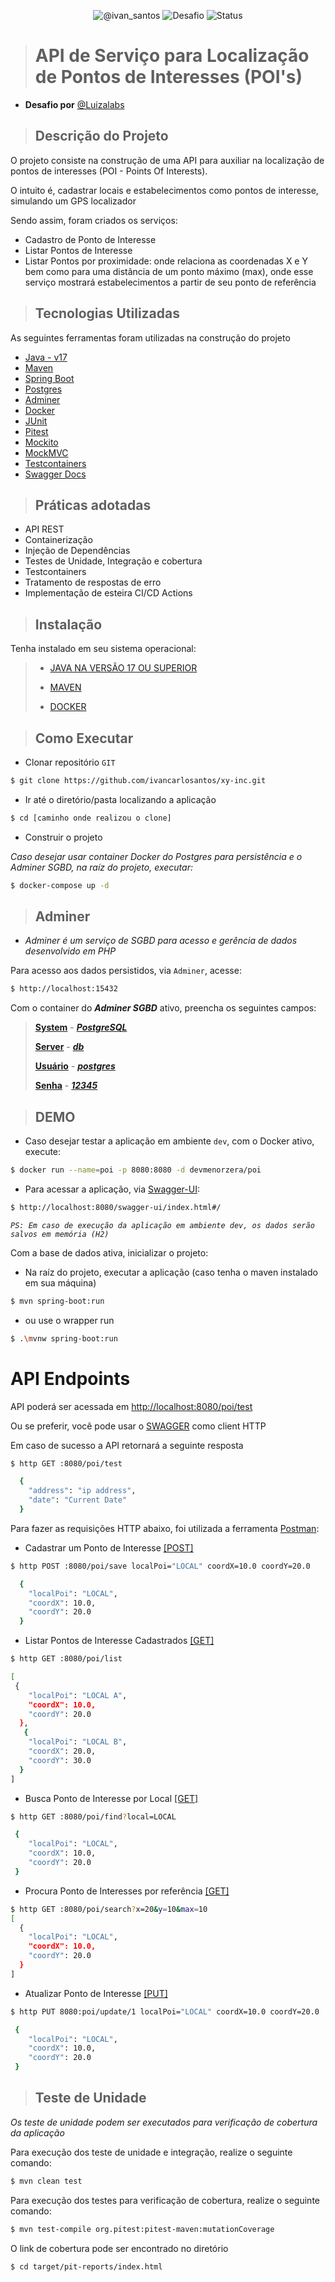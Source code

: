 <p align="center">
 <img src="https://img.shields.io/static/v1?label=Dev&message=Ivan Santos&color=8257E5&labelColor=000000" alt="@ivan_santos" />
 <img src="https://img.shields.io/static/v1?label=Tipo&message=Desafio&color=867E12&labelColor=00A654" alt="Desafio" />
 <img src="https://img.shields.io/static/v1?label=Status&message=Em Desenvolvimento&color=&labelColor=90876I" alt="Status" />
</p>

> # API de Serviço para Localização de Pontos de Interesses (POI's)

* **Desafio por** [@Luizalabs](https://www.linkedin.com/company/luizalabs/)

> ## Descrição do Projeto
O projeto consiste na construção de uma API para auxiliar na localização de pontos de interesses
(POI - Points Of Interests).

O intuito é, cadastrar locais e estabelecimentos como pontos de interesse, simulando um GPS localizador

Sendo assim, foram criados os serviços:
* Cadastro de Ponto de Interesse
* Listar Pontos de Interesse
* Listar Pontos por proximidade: onde relaciona as coordenadas X e Y bem como para uma distância de um ponto máximo (max), onde esse serviço mostrará estabelecimentos a partir de seu ponto de referência


> ## Tecnologias Utilizadas
As seguintes ferramentas foram utilizadas na construção do projeto
- [Java - v17](https://www.oracle.com/br/java/technologies/downloads/)
- [Maven](https://maven.apache.org/)
- [Spring Boot](https://spring.io/)
- [Postgres](https://www.postgresql.org/)
- [Adminer](https://www.adminer.org/)
- [Docker](https://www.docker.com/get-started/)
- [JUnit](https://junit.org/junit5/)
- [Pitest](https://pitest.org/)
- [Mockito](https://site.mockito.org/)
- [MockMVC](https://docs.spring.io/spring-framework/reference/testing/spring-mvc-test-framework.html)
- [Testcontainers](https://testcontainers.com/getting-started/)
- [Swagger Docs](https://swagger.io/)

> ## Práticas adotadas

- API REST
- Containerização
- Injeção de Dependências
- Testes de Unidade, Integração e cobertura
- Testcontainers
- Tratamento de respostas de erro
- Implementação de esteira CI/CD Actions

> ## Instalação
Tenha instalado em seu sistema operacional:
> - [JAVA NA VERSÃO 17 OU SUPERIOR]()
>
> - [MAVEN]()
>
> - [DOCKER]()

> ## Como Executar

- Clonar repositório `GIT`
```bash
$ git clone https://github.com/ivancarlosantos/xy-inc.git
```
- Ir até o diretório/pasta localizando a aplicação
```bash
$ cd [caminho onde realizou o clone]
```
- Construir o projeto

_Caso desejar usar container Docker do Postgres para persistência e o Adminer SGBD, na raíz do projeto, executar:_
```bash
$ docker-compose up -d
```
> ## Adminer
- _Adminer é um serviço de SGBD para acesso e gerência de dados desenvolvido em PHP_ 

Para acesso aos dados persistidos, via ` Adminer `, acesse:
````bash
$ http://localhost:15432
````
Com o container do _**Adminer SGBD**_ ativo, preencha os seguintes campos:
> [**System**]() - [_**PostgreSQL**_]()
>
> [**Server**]() - [_**db**_]()
> 
> [**Usuário**]() - [_**postgres**_]()
> 
> [**Senha**]() - [_**12345**_]()

> ## DEMO

- Caso desejar testar a aplicação em ambiente `dev`, com o Docker ativo, execute:
````bash
$ docker run --name=poi -p 8080:8080 -d devmenorzera/poi
````
- Para acessar a aplicação, via [Swagger-UI](http://localhost:8080/swagger-ui/index.html#/):
````bash
$ http://localhost:8080/swagger-ui/index.html#/
````
_``PS: Em caso de execução da aplicação em ambiente dev, os dados serão salvos em memória (H2)``_

Com a base de dados ativa, inicializar o projeto:

- Na raíz do projeto, executar a aplicação (caso tenha o maven instalado em sua máquina)
```bash
$ mvn spring-boot:run
```
- ou use o wrapper run
```bash
$ .\mvnw spring-boot:run
```
# API Endpoints
API poderá ser acessada em [http://localhost:8080/poi/test](http://localhost:8080/poi/test)

Ou se preferir, você pode usar o [SWAGGER](http://localhost:8080/swagger-ui/index.html) como client HTTP

Em caso de sucesso a API retornará a seguinte resposta
```bash
$ http GET :8080/poi/test

  {
    "address": "ip address",
    "date": "Current Date"
  }
```

Para fazer as requisições HTTP abaixo, foi utilizada a ferramenta [Postman](https://www.postman.com/):

- Cadastrar um Ponto de Interesse [[POST]]()
```bash
$ http POST :8080/poi/save localPoi="LOCAL" coordX=10.0 coordY=20.0

  {
    "localPoi": "LOCAL",
    "coordX": 10.0,
    "coordY": 20.0
  }
```

- Listar Pontos de Interesse Cadastrados [[GET]]()
```bash
$ http GET :8080/poi/list

[
 {
    "localPoi": "LOCAL A",
    "coordX": 10.0,
    "coordY": 20.0
  },
   {
    "localPoi": "LOCAL B",
    "coordX": 20.0,
    "coordY": 30.0
  }
]
```
- Busca Ponto de Interesse por Local [[GET]]()
```bash
$ http GET :8080/poi/find?local=LOCAL

 {
    "localPoi": "LOCAL",
    "coordX": 10.0,
    "coordY": 20.0
 }
```
- Procura Ponto de Interesses por referência [[GET]]()
```bash
$ http GET :8080/poi/search?x=20&y=10&max=10
[
  {
    "localPoi": "LOCAL",
    "coordX": 10.0,
    "coordY": 20.0
  }
] 
```

- Atualizar Ponto de Interesse [[PUT]]()
```bash
$ http PUT 8080:poi/update/1 localPoi="LOCAL" coordX=10.0 coordY=20.0

 {
    "localPoi": "LOCAL",
    "coordX": 10.0,
    "coordY": 20.0
 }
```
> ## Teste de Unidade
_Os teste de unidade podem ser executados para verificação de cobertura da aplicação_

Para execução dos teste de unidade e integração, realize o seguinte comando:
```bash
$ mvn clean test 
```

Para execução dos testes para verificação de cobertura, realize o seguinte comando:
```bash
$ mvn test-compile org.pitest:pitest-maven:mutationCoverage
```

O link de cobertura pode ser encontrado no diretório

```bash
$ cd target/pit-reports/index.html
```
